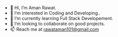 - 👋 Hi, I’m Aman Rawat.
- 👀 I’m interested in Coding and Developing..
- 🌱 I’m currently learning Full Stack Developement.
- 💞️ I’m looking to collaborate on good projects.
- 📫 Reach me at rawataman101@gmail.com
